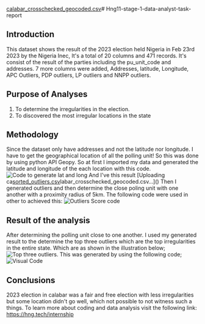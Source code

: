 [calabar_crosschecked_geocoded.csv](https://github.com/user-attachments/files/16085947/calabar_crosschecked_geocoded.csv)# Hng11-stage-1-data-analyst-task-report
## Introduction 
This dataset shows the result of the 2023 election held Nigeria in Feb 23rd 2023 by the Nigeria Inec, It's a total of 20 columns and 471 records. It's consist of the result of the parties including the pu_unit_code and addresses. 7 more columns were added, Addresses, latitude, Longitude, APC Outliers, PDP outliers, LP outliers and NNPP outliers.
## Purpose of Analyses
1. To determine the irregularities in the election.
2. To discovered the most irregular locations in the state
## Methodology
Since the dataset only have addresses and not the latitude nor longitude. I have to get the geographical location of all the polling unit! So this was done by using python API Geopy.
So at first I imported my data and generated the latitude and longitude of the each location with this code.
![Code to generate lat and long](https://github.com/Danboko19/Hng11-stage-1-data-analyst-task-report-/assets/148493509/01449e83-acb8-449a-8d32-bcdffe070e31)
And I've this result
[Uploading ca[sorted_outliers.csv](https://github.com/user-attachments/files/16085949/sorted_outliers.csv)labar_crosschecked_geocoded.csv…]()
Then I generated outliers and then determine the close poling unit with one another with a proximity radius of 5km.
The following code were used in other to achieved this:
![Outliers Score code](https://github.com/Danboko19/Hng11-stage-1-data-analyst-task-report-/assets/148493509/b5cedb05-e5e9-4535-b7b8-a173215aeb21)
## Result of the analysis
After determining the polling unit close to one another. I used my generated result to the determine the top three outliers which are the top irregularities in the entire state. 
Which are as shown in the illustration below;
![Top three outliers](https://github.com/Danboko19/Hng11-stage-1-data-analyst-task-report-/assets/148493509/ac04bd28-1e8f-4fde-8e58-1f0c07de77cd).
This was generated by using the following code;
![Visual Code](https://github.com/Danboko19/Hng11-stage-1-data-analyst-task-report-/assets/148493509/6116c075-ce61-4630-9b89-8cf319921a11)

## Conclusions
2023 election in calabar was a fair and free election with less irregularities but some location didn't go well, which not possible to not witness such a things. 
To learn more about coding and data analysis visit the following link:
https://hng.tech/internship

